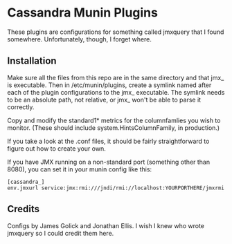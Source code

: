 Cassandra Munin Plugins
=======================

These plugins are configurations for something called jmxquery that I found somewhere. Unfortunately, though, I forget where.

## Installation

Make sure all the files from this repo are in the same directory and that jmx_ is executable. Then in /etc/munin/plugins, create a symlink named after each of the plugin configurations to the jmx_ executable. The symlink needs to be an absolute path, not relative, or jmx_ won't be able to parse it correctly.

Copy and modify the standard1* metrics for the columnfamlies you wish to monitor.  (These should include system.HintsColumnFamily, in production.)

If you take a look at the .conf files, it should be fairly straightforward to figure out how to create your own.

If you have JMX running on a non-standard port (something other than 8080), you can set it in your munin config like this:

    [cassandra_]
    env.jmxurl service:jmx:rmi:///jndi/rmi://localhost:YOURPORTHERE/jmxrmi

## Credits

Configs by James Golick and Jonathan Ellis. I wish I knew who wrote jmxquery so I could credit them here.
